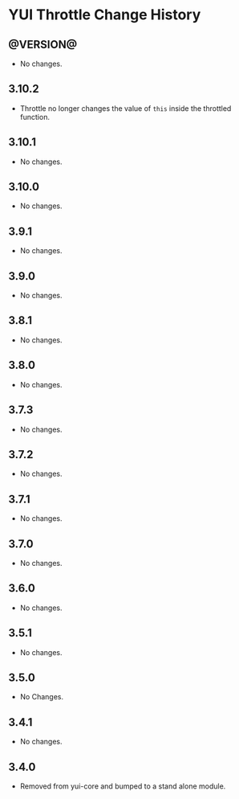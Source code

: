 YUI Throttle Change History
===========================

@VERSION@
------

* No changes.

3.10.2
------

* Throttle no longer changes the value of `this` inside the throttled function.

3.10.1
------

* No changes.

3.10.0
------

* No changes.

3.9.1
-----

* No changes.

3.9.0
-----

* No changes.

3.8.1
-----

* No changes.

3.8.0
-----

* No changes.

3.7.3
-----

* No changes.

3.7.2
-----

* No changes.

3.7.1
-----

* No changes.

3.7.0
-----

* No changes.

3.6.0
-----

  * No changes.

3.5.1
-----

  * No changes.

3.5.0
-----

  * No Changes.

3.4.1
-----

  * No changes.

3.4.0
-----

  * Removed from yui-core and bumped to a stand alone module.
